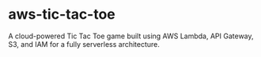 # aws-tic-tac-toe
A cloud-powered Tic Tac Toe game built using AWS Lambda, API Gateway, S3, and IAM for a fully serverless architecture.
